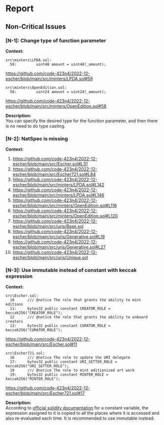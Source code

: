 # Report
## Non-Critical Issues ##
### [N-1]: Change type of function parameter  
**Context:**  
```
src\minters\LPDA.sol:
  59:         uint48 amount = uint48(_amount);
```
https://github.com/code-423n4/2022-12-escher/blob/main/src/minters/LPDA.sol#59

```
src\minters\OpenEdition.sol:
  58:         uint24 amount = uint24(_amount);
```
https://github.com/code-423n4/2022-12-escher/blob/main/src/minters/OpenEdition.sol#58

**Description:**  
You can specify the desired type for the function parameter, and then there is no need to do type casting.

### [N-2]: NatSpec is missing
**Context:**

1. https://github.com/code-423n4/2022-12-escher/blob/main/src/Escher.sol#L31
1. https://github.com/code-423n4/2022-12-escher/blob/main/src/Escher721.sol#L84
1. https://github.com/code-423n4/2022-12-escher/blob/main/src/minters/LPDA.sol#L142
1. https://github.com/code-423n4/2022-12-escher/blob/main/src/minters/LPDA.sol#L146
1. https://github.com/code-423n4/2022-12-escher/blob/main/src/minters/OpenEdition.sol#L116
1. https://github.com/code-423n4/2022-12-escher/blob/main/src/minters/OpenEdition.sol#L120
1. https://github.com/code-423n4/2022-12-escher/blob/main/src/uris/Base.sol
1. https://github.com/code-423n4/2022-12-escher/blob/main/src/uris/Generative.sol#L19
1. https://github.com/code-423n4/2022-12-escher/blob/main/src/uris/Generative.sol#L27
1. https://github.com/code-423n4/2022-12-escher/blob/main/src/uris/Unique.sol
 
### [N-3]: Use immutable instead of constant with keccak expression  
**Context:**  
```
src\Escher.sol:
  10      /// @notice The role that grants the ability to mint editions
  11:     bytes32 public constant CREATOR_ROLE = keccak256("CREATOR_ROLE"); 
  12      /// @notice the role that grants the ability to onboard creators
  13:     bytes32 public constant CURATOR_ROLE = keccak256("CURATOR_ROLE"); 
```
https://github.com/code-423n4/2022-12-escher/blob/main/src/Escher.sol#11

```
src\Escher721.sol:
  16      /// @notice The role to update the URI delegate
  17:     bytes32 public constant URI_SETTER_ROLE = keccak256("URI_SETTER_ROLE");  
  18      /// @notice The role to mint editionized art work
  19:     bytes32 public constant MINTER_ROLE = keccak256("MINTER_ROLE");  
```
https://github.com/code-423n4/2022-12-escher/blob/main/src/Escher721.sol#17

**Description:**  
According to [official solidity documentation](https://docs.soliditylang.org/en/v0.8.17/contracts.html#constant-and-immutable-state-variables) for a constant variable, the expression assigned to it is copied to all the places where it is accessed and also re-evaluated each time. It is recommended to use immutable instead. 